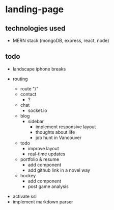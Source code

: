 # landing-page

## technologies used
- MERN stack (mongoDB, express, react, node)

## todo

- landscape iphone breaks 
- routing

  - route "/"
  - contact
    - ?
  - chat
    - socket.io
  - blog
    - sidebar
      - implement responsive layout
      - thoughts about life
      - job hunt in Vancouver
  - todo
    - improve layout
    - real-time updates
  - portfolio & resume
    - add component
    - add github link in a novel way
  - hockey
    - add component
    - post game analysis

* activate ssl
* implement markdown parser
